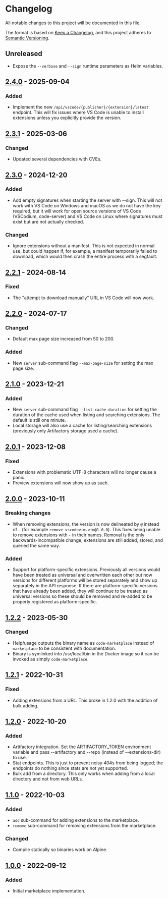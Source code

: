 # Changelog

All notable changes to this project will be documented in this file.

The format is based on [Keep a Changelog](https://keepachangelog.com/en/1.0.0/),
and this project adheres to [Semantic Versioning](https://semver.org/spec/v2.0.0.html).

## Unreleased

- Expose the `--verbose` and `--sign` runtime parameters as Helm variables.

## [2.4.0](https://github.com/coder/code-marketplace/releases/tag/v2.4.0) - 2025-09-04

### Added

- Implement the new `/api/vscode/{publisher}/{extension}/latest` endpoint. This
  will fix issues where VS Code is unable to install extensions unless you
  explicitly provide the version.

## [2.3.1](https://github.com/coder/code-marketplace/releases/tag/v2.3.1) - 2025-03-06

### Changed

- Updated several dependencies with CVEs.

## [2.3.0](https://github.com/coder/code-marketplace/releases/tag/v2.3.0) - 2024-12-20

### Added

- Add empty signatures when starting the server with --sign. This will not work
  with VS Code on Windows and macOS as we do not have the key required, but it
  will work for open source versions of VS Code (VSCodium, code-server) and VS
  Code on Linux where signatures must exist but are not actually checked.

### Changed

- Ignore extensions without a manifest. This is not expected in normal use, but
  could happen if, for example, a manifest temporarily failed to download, which
  would then crash the entire process with a segfault.

## [2.2.1](https://github.com/coder/code-marketplace/releases/tag/v2.2.1) - 2024-08-14

### Fixed

- The "attempt to download manually" URL in VS Code will now work.

## [2.2.0](https://github.com/coder/code-marketplace/releases/tag/v2.2.0) - 2024-07-17

### Changed

- Default max page size increased from 50 to 200.

### Added

- New `server` sub-command flag `--max-page-size` for setting the max page size.

## [2.1.0](https://github.com/coder/code-marketplace/releases/tag/v2.1.0) - 2023-12-21

### Added

- New `server` sub-command flag `--list-cache-duration` for setting the duration
  of the cache used when listing and searching extensions. The default is still
  one minute.
- Local storage will also use a cache for listing/searching extensions
  (previously only Artifactory storage used a cache).

## [2.0.1](https://github.com/coder/code-marketplace/releases/tag/v2.0.1) - 2023-12-08

### Fixed

- Extensions with problematic UTF-8 characters will no longer cause a panic.
- Preview extensions will now show up as such.

## [2.0.0](https://github.com/coder/code-marketplace/releases/tag/v2.0.0) - 2023-10-11

### Breaking changes

- When removing extensions, the version is now delineated by `@` instead of `-`
  (for example `remove vscodevim.vim@1.0.0`). This fixes being unable to remove
  extensions with `-` in their names. Removal is the only backwards-incompatible
  change; extensions are still added, stored, and queried the same way.

### Added

- Support for platform-specific extensions. Previously all versions would have
  been treated as universal and overwritten each other but now versions for
  different platforms will be stored separately and show up separately in the
  API response. If there are platform-specific versions that have already been
  added, they will continue to be treated as universal versions so these should
  be removed and re-added to be properly registered as platform-specific.

## [1.2.2](https://github.com/coder/code-marketplace/releases/tag/v1.2.2) - 2023-05-30

### Changed

- Help/usage outputs the binary name as `code-marketplace` instead of
  `marketplace` to be consistent with documentation.
- Binary is symlinked into /usr/local/bin in the Docker image so it can be
  invoked as simply `code-marketplace`.

## [1.2.1](https://github.com/coder/code-marketplace/releases/tag/v1.2.1) - 2022-10-31

### Fixed

- Adding extensions from a URL. This broke in 1.2.0 with the addition of bulk
  adding.

## [1.2.0](https://github.com/coder/code-marketplace/releases/tag/v1.2.0) - 2022-10-20

### Added

- Artifactory integration. Set the ARTIFACTORY_TOKEN environment variable and
  pass --artifactory and --repo (instead of --extensions-dir) to use.
- Stat endpoints. This is just to prevent noisy 404s from being logged; the
  endpoints do nothing since stats are not yet supported.
- Bulk add from a directory.  This only works when adding from a local directory
  and not from web URLs.

## [1.1.0](https://github.com/coder/code-marketplace/releases/tag/v1.1.0) - 2022-10-03

### Added

- `add` sub-command for adding extensions to the marketplace.
- `remove` sub-command for removing extensions from the marketplace.

### Changed

- Compile statically so binaries work on Alpine.

## [1.0.0](https://github.com/coder/code-marketplace/releases/tag/v1.0.0) - 2022-09-12

### Added

- Initial marketplace implementation.
